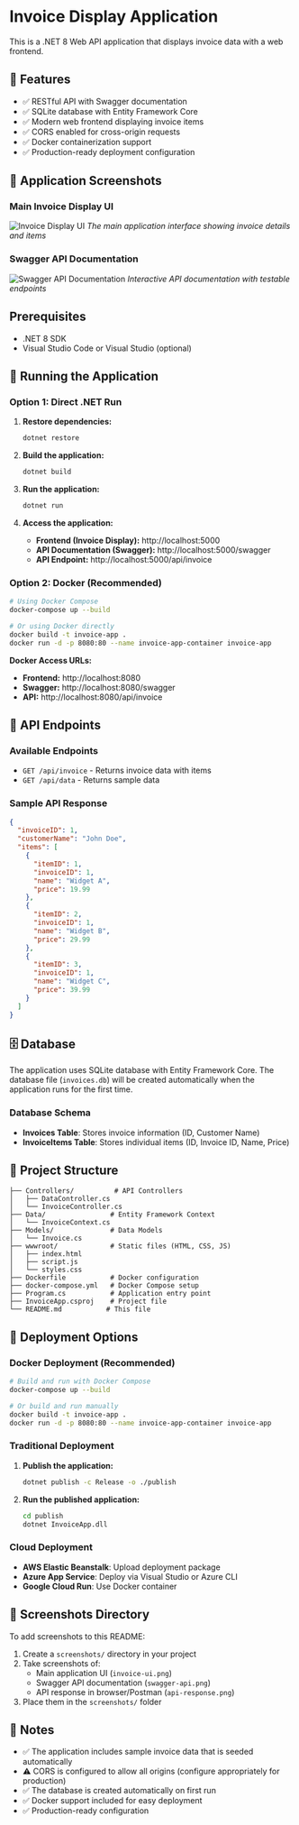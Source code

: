 # Invoice Display Application

This is a .NET 8 Web API application that displays invoice data with a web frontend.

## 🎯 Features

- ✅ RESTful API with Swagger documentation
- ✅ SQLite database with Entity Framework Core
- ✅ Modern web frontend displaying invoice items
- ✅ CORS enabled for cross-origin requests
- ✅ Docker containerization support
- ✅ Production-ready deployment configuration

## 📱 Application Screenshots

### Main Invoice Display UI
![Invoice Display UI](./screenshots/invoice_display.png)
*The main application interface showing invoice details and items*

### Swagger API Documentation
![Swagger API Documentation](./screenshots/swagger.png)
*Interactive API documentation with testable endpoints*


## Prerequisites

- .NET 8 SDK
- Visual Studio Code or Visual Studio (optional)

## 🚀 Running the Application

### Option 1: Direct .NET Run
1. **Restore dependencies:**
   ```bash
   dotnet restore
   ```

2. **Build the application:**
   ```bash
   dotnet build
   ```

3. **Run the application:**
   ```bash
   dotnet run
   ```

4. **Access the application:**
   - **Frontend (Invoice Display):** http://localhost:5000
   - **API Documentation (Swagger):** http://localhost:5000/swagger
   - **API Endpoint:** http://localhost:5000/api/invoice

### Option 2: Docker (Recommended)
```bash
# Using Docker Compose
docker-compose up --build

# Or using Docker directly
docker build -t invoice-app .
docker run -d -p 8080:80 --name invoice-app-container invoice-app
```

**Docker Access URLs:**
- **Frontend:** http://localhost:8080
- **Swagger:** http://localhost:8080/swagger
- **API:** http://localhost:8080/api/invoice

## 🔌 API Endpoints

### Available Endpoints
- `GET /api/invoice` - Returns invoice data with items
- `GET /api/data` - Returns sample data

### Sample API Response
```json
{
  "invoiceID": 1,
  "customerName": "John Doe",
  "items": [
    {
      "itemID": 1,
      "invoiceID": 1,
      "name": "Widget A",
      "price": 19.99
    },
    {
      "itemID": 2,
      "invoiceID": 1,
      "name": "Widget B",
      "price": 29.99
    },
    {
      "itemID": 3,
      "invoiceID": 1,
      "name": "Widget C",
      "price": 39.99
    }
  ]
}
```

## 🗄️ Database

The application uses SQLite database with Entity Framework Core. The database file (`invoices.db`) will be created automatically when the application runs for the first time.

### Database Schema
- **Invoices Table**: Stores invoice information (ID, Customer Name)
- **InvoiceItems Table**: Stores individual items (ID, Invoice ID, Name, Price)

## 📁 Project Structure

```
├── Controllers/          # API Controllers
│   ├── DataController.cs
│   └── InvoiceController.cs
├── Data/                # Entity Framework Context
│   └── InvoiceContext.cs
├── Models/              # Data Models
│   └── Invoice.cs
├── wwwroot/             # Static files (HTML, CSS, JS)
│   ├── index.html
│   ├── script.js
│   └── styles.css
├── Dockerfile           # Docker configuration
├── docker-compose.yml   # Docker Compose setup
├── Program.cs           # Application entry point
├── InvoiceApp.csproj    # Project file
└── README.md           # This file
```

## 🚀 Deployment Options

### Docker Deployment (Recommended)
```bash
# Build and run with Docker Compose
docker-compose up --build

# Or build and run manually
docker build -t invoice-app .
docker run -d -p 8080:80 --name invoice-app-container invoice-app
```

### Traditional Deployment
1. **Publish the application:**
   ```bash
   dotnet publish -c Release -o ./publish
   ```

2. **Run the published application:**
   ```bash
   cd publish
   dotnet InvoiceApp.dll
   ```

### Cloud Deployment
- **AWS Elastic Beanstalk**: Upload deployment package
- **Azure App Service**: Deploy via Visual Studio or Azure CLI
- **Google Cloud Run**: Use Docker container

## 📸 Screenshots Directory

To add screenshots to this README:

1. Create a `screenshots/` directory in your project
2. Take screenshots of:
   - Main application UI (`invoice-ui.png`)
   - Swagger API documentation (`swagger-api.png`)
   - API response in browser/Postman (`api-response.png`)
3. Place them in the `screenshots/` folder

## 📝 Notes

- ✅ The application includes sample invoice data that is seeded automatically
- ⚠️ CORS is configured to allow all origins (configure appropriately for production)
- ✅ The database is created automatically on first run
- ✅ Docker support included for easy deployment
- ✅ Production-ready configuration
